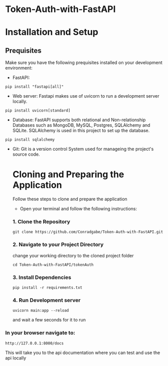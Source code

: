 # Token-Auth-with-FastAPI


# Installation and Setup

## Prequisites
Make sure you have the following prequisites installed on your development environment:

- FastAPI:
```
pip install "fastapi[all]"
```
- Web server:  Fastapi makes use of uvicorn to run a development server locally.
```
pip install uvicorn[standard]
```
- Database: FastAPI supports both relational and Non-relationship Databases such as MongoDB, MySQL, Postgres, SQLAlchemy and SQLite. SQLAlchemy is used in this project to set up the database.
```
pip install sqlalchemy
```
- Git: Git is a version control System used for manageing the project's source code.

  # Cloning and Preparing the Application
  Follow these steps to clone and prepare the application
  - Open your terminal and follow the following instructions:
  ### 1. Clone the Repository
  ```
  git clone https://github.com/Conradgabe/Token-Auth-with-FastAPI.git
  ```
  ### 2. Navigate to your Project Directory
  change your working directory to the cloned project folder
  ```
  cd Token-Auth-with-FastAPI/tokenAuth
  ```
  ### 3. Install Dependencies
  ```
  pip install -r requirements.txt
  ```
  ### 4. Run Development server
  ```
  uvicorn main:app --reload
  ```
  and wait a few seconds for it to run
  
### In your browser navigate to: 
```
http://127.0.0.1:8000/docs
```
This will take you to the api documentation where you can test and use the api locally
